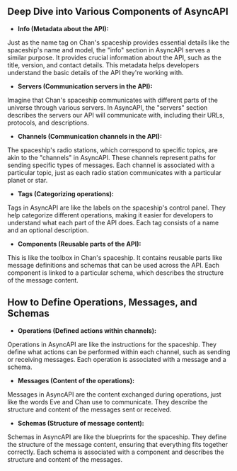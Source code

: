 ## Deep Dive into Various Components of AsyncAPI

- **Info (Metadata about the API):**

Just as the name tag on Chan's spaceship provides essential details like the spaceship's name and model, the "info" section in AsyncAPI serves a similar purpose. It provides crucial information about the API, such as the title, version, and contact details. This metadata helps developers understand the basic details of the API they're working with.

- **Servers (Communication servers in the API):**

Imagine that Chan's spaceship communicates with different parts of the universe through various servers. In AsyncAPI, the "servers" section describes the servers our API will communicate with, including their URLs, protocols, and descriptions.

- **Channels (Communication channels in the API):**

The spaceship's radio stations, which correspond to specific topics, are akin to the "channels" in AsyncAPI. These channels represent paths for sending specific types of messages. Each channel is associated with a particular topic, just as each radio station communicates with a particular planet or star.

- **Tags (Categorizing operations):**

Tags in AsyncAPI are like the labels on the spaceship's control panel. They help categorize different operations, making it easier for developers to understand what each part of the API does. Each tag consists of a name and an optional description.

- **Components (Reusable parts of the API):**

This is like the toolbox in Chan's spaceship. It contains reusable parts like message definitions and schemas that can be used across the API. Each component is linked to a particular schema, which describes the structure of the message content.

## How to Define Operations, Messages, and Schemas

- **Operations (Defined actions within channels):**

Operations in AsyncAPI are like the instructions for the spaceship. They define what actions can be performed within each channel, such as sending or receiving messages. Each operation is associated with a message and a schema.

- **Messages (Content of the operations):**

Messages in AsyncAPI are the content exchanged during operations, just like the words Eve and Chan use to communicate. They describe the structure and content of the messages sent or received.

- **Schemas (Structure of message content):**

Schemas in AsyncAPI are like the blueprints for the spaceship. They define the structure of the message content, ensuring that everything fits together correctly. Each schema is associated with a component and describes the structure and content of the messages.

